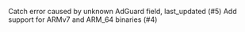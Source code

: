 Catch error caused by unknown AdGuard field, last_updated (#5)
Add support for ARMv7 and ARM_64 binaries (#4)
